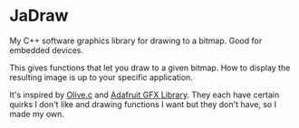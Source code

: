 # JaDraw

My C++ software graphics library for drawing to a bitmap. Good for embedded devices.

This gives functions that let you draw to a given bitmap. How to display the resulting image is up to your specific application.

It's inspired by [Olive.c](https://tsoding.github.io/olive.c/) and [Adafruit GFX Library](https://learn.adafruit.com/adafruit-gfx-graphics-library/overview). They each have certain quirks I don't like and drawing functions I want but they don't have, so I made my own.
